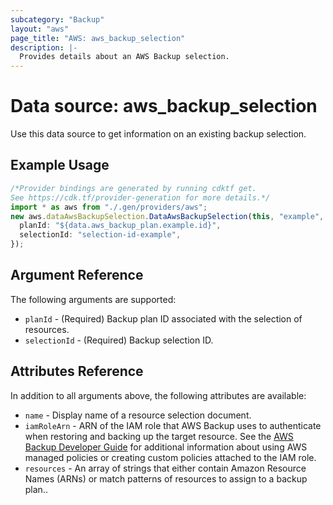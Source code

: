 ```yaml
---
subcategory: "Backup"
layout: "aws"
page_title: "AWS: aws_backup_selection"
description: |-
  Provides details about an AWS Backup selection.
---
```


# Data source: aws\_backup\_selection

Use this data source to get information on an existing backup selection.

## Example Usage

```typescript
/*Provider bindings are generated by running cdktf get.
See https://cdk.tf/provider-generation for more details.*/
import * as aws from "./.gen/providers/aws";
new aws.dataAwsBackupSelection.DataAwsBackupSelection(this, "example", {
  planId: "${data.aws_backup_plan.example.id}",
  selectionId: "selection-id-example",
});

```

## Argument Reference

The following arguments are supported:

* `planId` - (Required) Backup plan ID associated with the selection of resources.
* `selectionId` - (Required) Backup selection ID.

## Attributes Reference

In addition to all arguments above, the following attributes are available:

* `name` - Display name of a resource selection document.
* `iamRoleArn` - ARN of the IAM role that AWS Backup uses to authenticate when restoring and backing up the target resource. See the [AWS Backup Developer Guide](https://docs.aws.amazon.com/aws-backup/latest/devguide/access-control.html#managed-policies) for additional information about using AWS managed policies or creating custom policies attached to the IAM role.
* `resources` - An array of strings that either contain Amazon Resource Names (ARNs) or match patterns of resources to assign to a backup plan..
